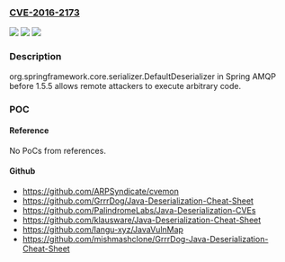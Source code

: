 ### [CVE-2016-2173](https://cve.mitre.org/cgi-bin/cvename.cgi?name=CVE-2016-2173)
![](https://img.shields.io/static/v1?label=Product&message=n%2Fa&color=blue)
![](https://img.shields.io/static/v1?label=Version&message=n%2Fa&color=blue)
![](https://img.shields.io/static/v1?label=Vulnerability&message=n%2Fa&color=brighgreen)

### Description

org.springframework.core.serializer.DefaultDeserializer in Spring AMQP before 1.5.5 allows remote attackers to execute arbitrary code.

### POC

#### Reference
No PoCs from references.

#### Github
- https://github.com/ARPSyndicate/cvemon
- https://github.com/GrrrDog/Java-Deserialization-Cheat-Sheet
- https://github.com/PalindromeLabs/Java-Deserialization-CVEs
- https://github.com/klausware/Java-Deserialization-Cheat-Sheet
- https://github.com/langu-xyz/JavaVulnMap
- https://github.com/mishmashclone/GrrrDog-Java-Deserialization-Cheat-Sheet

